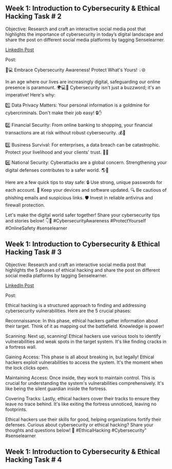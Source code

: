 <h2>Week 1: Introduction to Cybersecurity & Ethical Hacking Task # 2</h2>

Objective: Research and craft an interactive social media post that highlights the importance of cybersecurity in today’s digital landscape and share the post on different social media platforms by tagging Senselearner.

[LinkedIn Post](https://www.linkedin.com/posts/jeff-tsui177_cybersecurityawareness-protectyourself-onlinesafety-activity-7108948578819080192-Rc-e?utm_source=share&utm_medium=member_desktop)

Post:

🔐💻 Embrace Cybersecurity Awareness! Protect What's Yours! 💡🌐

In an age where our lives are increasingly digital, safeguarding our online presence is paramount. 🌍💻📱 Cybersecurity isn't just a buzzword; it's an imperative! Here's why:

1️⃣ Data Privacy Matters: Your personal information is a goldmine for cybercriminals. Don't make their job easy! 🔒✋

2️⃣ Financial Security: From online banking to shopping, your financial transactions are at risk without robust cybersecurity. 💰🛒

3️⃣ Business Survival: For enterprises, a data breach can be catastrophic. Protect your livelihood and your clients' trust. 🏢🔐

4️⃣ National Security: Cyberattacks are a global concern. Strengthening your digital defenses contributes to a safer world. 🌎🤝

Here are a few quick tips to stay safe:
🔒 Use strong, unique passwords for each account.
📱 Keep your devices and software updated.
🔍 Be cautious of phishing emails and suspicious links.
🛡️ Invest in reliable antivirus and firewall protection.

Let's make the digital world safer together! Share your cybersecurity tips and stories below! 👇💬 #CybersecurityAwareness #ProtectYourself #OnlineSafety #senselearner

<h2></h2>

<h2>Week 1: Introduction to Cybersecurity & Ethical Hacking Task # 3</h2>

Objective: Research and craft an interactive social media post that highlights the 5 phases of ethical hacking and share the post on different social media platforms by tagging Senselearner.

[LinkedIn Post](https://www.linkedin.com/posts/jeff-tsui177_ethicalhacking-cybersecurity-senselearner-activity-7108950041318363136-vrD7?utm_source=share&utm_medium=member_desktop)

Post: 

Ethical hacking is a structured approach to finding and addressing cybersecurity vulnerabilities. Here are the 5 crucial phases:

Reconnaissance:
In this phase, ethical hackers gather information about their target. Think of it as mapping out the battlefield. Knowledge is power!

Scanning:
Next up, scanning! Ethical hackers use various tools to identify vulnerabilities and weak spots in the target system. It's like finding cracks in a fortress wall.

Gaining Access:
This phase is all about breaking in, but legally! Ethical hackers exploit vulnerabilities to access the system. It's the moment when the lock clicks open.

Maintaining Access:
Once inside, they work to maintain control. This is crucial for understanding the system's vulnerabilities comprehensively. It's like being the silent guardian inside the fortress.

Covering Tracks:
Lastly, ethical hackers cover their tracks to ensure they leave no trace behind. It's like exiting the fortress unnoticed, leaving no footprints.

Ethical hackers use their skills for good, helping organizations fortify their defenses. Curious about cybersecurity or ethical hacking? Share your thoughts and questions below! 💬 #EthicalHacking #Cybersecurity" #senselearner

<h2></h2>

<h2>Week 1: Introduction to Cybersecurity & Ethical Hacking Task # 4</h2>

